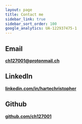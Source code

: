 ```yaml
---
layout: page
title: Contact me
sidebar_link: true
sidebar_sort_order: 100
google_analytics: UA-122937475-1
---
```


## Email ##
[**ch127001@protonmail.ch**](mailto:ch127001@protonmail.ch)

## LinkedIn ##
[**linkedin.com/in/hartechristopher**](https://linkedin.com/in/hartechristopher/)

## Github ##
[**github.com/ch127001**](https://github.com/ch127001)
